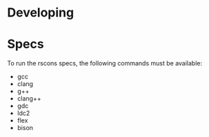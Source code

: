 # Developing

# Specs

To run the rscons specs, the following commands must be available:

* gcc
* clang
* g++
* clang++
* gdc
* ldc2
* flex
* bison
